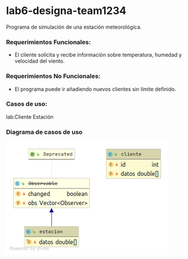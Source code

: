 # lab6-designa-team1234
Programa de simulación de una estación meteorológica.

### Requerimientos Funcionales:
- El cliente solicita y recibe información sobre temperatura, humedad y velocidad del viento.

### Requerimientos No Funcionales:
- El programa puede ir añadiendo nuevos clientes sin límite definido.  

### Casos de uso:
lab.Cliente
Estación

### Diagrama de casos de uso

![Diagrama](/cliente.png)

#

